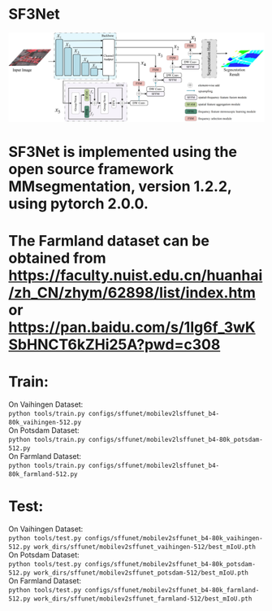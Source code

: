 # SF3Net
![SF3Net](https://github.com/Yihe502/SF3Net/blob/main/SF3Net.png)
# SF3Net is implemented using the open source framework MMsegmentation, version 1.2.2, using pytorch 2.0.0.
# The Farmland dataset can be obtained from https://faculty.nuist.edu.cn/huanhai/zh_CN/zhym/62898/list/index.htm or https://pan.baidu.com/s/1Ig6f_3wKSbHNCT6kZHi25A?pwd=c308
# Train:
On Vaihingen Dataset:   
```python tools/train.py configs/sffunet/mobilev2lsffunet_b4-80k_vaihingen-512.py```    
On Potsdam Dataset:   
```python tools/train.py configs/sffunet/mobilev2lsffunet_b4-80k_potsdam-512.py```   
On Farmland Dataset:   
```python tools/train.py configs/sffunet/mobilev2lsffunet_b4-80k_farmland-512.py```   

# Test:
On Vaihingen Dataset:   
```python tools/test.py configs/sffunet/mobilev2sffunet_b4-80k_vaihingen-512.py work_dirs/sffunet/mobilev2sffunet_vaihingen-512/best_mIoU.pth```  
On Potsdam Dataset:   
```python tools/test.py configs/sffunet/mobilev2sffunet_b4-80k_potsdam-512.py work_dirs/sffunet/mobilev2sffunet_potsdam-512/best_mIoU.pth```  
On Farmland Dataset:  
```python tools/test.py configs/sffunet/mobilev2sffunet_b4-80k_farmland-512.py work_dirs/sffunet/mobilev2sffunet_farmland-512/best_mIoU.pth```  
